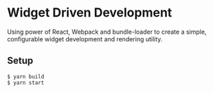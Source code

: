 # Widget Driven Development
Using power of React, Webpack and bundle-loader to create a simple, configurable widget development and rendering utility.

## Setup
    $ yarn build
    $ yarn start

